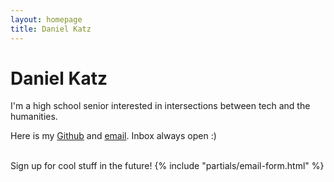 ```yaml
---
layout: homepage
title: Daniel Katz
---
```


# Daniel Katz

I'm a high school senior interested in intersections between tech and the humanities.

Here is my [Github](https://github.com/Quadr0) and [email](mailto:katz.daniel.03@gmail.com). Inbox always open :)

<br>
Sign up for cool stuff in the future!
{% include "partials/email-form.html" %}